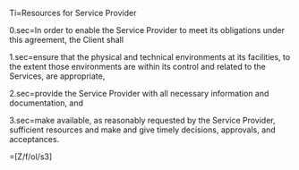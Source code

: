 Ti=Resources for Service Provider

0.sec=In order to enable the Service Provider to meet its obligations under this agreement, the Client shall

1.sec=ensure that the physical and technical environments at its facilities, to the extent those environments are within its control and related to the Services, are appropriate,

2.sec=provide the Service Provider with all necessary information and documentation, and

3.sec=make available, as reasonably requested by the Service Provider, sufficient resources and make and give timely decisions, approvals, and acceptances.

=[Z/f/ol/s3]
